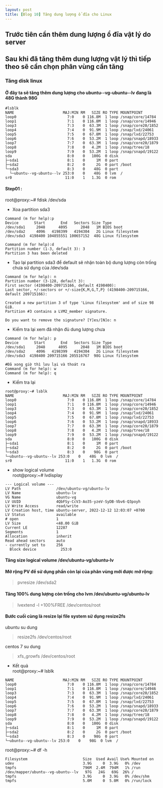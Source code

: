 ```yaml
---
layout: post
title: [Blog 10] Tăng dung lượng ổ đĩa cho Linux
---
```

## Trước tiên cần thêm dung lượng ổ đĩa vật lý do server
## Sau khi đã tăng thêm dung lượng vật lý thì tiếp theo sẽ cần chọn phân vùng cần tăng
### Tăng disk linux
#### Ở đây ta sẽ tăng thêm dung lượng cho ubuntu--vg-ubuntu--lv đang là 48G thành 98G

```
#lsblk
NAME                      MAJ:MIN RM   SIZE RO TYPE MOUNTPOINT
loop0                       7:0    0 116.8M  1 loop /snap/core/14784
loop1                       7:1    0 116.8M  1 loop /snap/core/14946
loop3                       7:3    0  63.3M  1 loop /snap/core20/1852
loop4                       7:4    0  91.9M  1 loop /snap/lxd/24061
loop5                       7:5    0  67.8M  1 loop /snap/lxd/22753
loop6                       7:6    0  53.2M  1 loop /snap/snapd/18933
loop7                       7:7    0  63.3M  1 loop /snap/core20/1879
loop8                       7:8    0   4.2M  1 loop /snap/tree/18
loop9                       7:9    0  53.2M  1 loop /snap/snapd/19122
sda                         8:0    0   100G  0 disk 
├─sda1                      8:1    0     1M  0 part 
├─sda2                      8:2    0     2G  0 part /boot
└─sda3                      8:3    0    48G  0 part 
  └─ubuntu--vg-ubuntu--lv 253:0    0    48G  0 lvm  /
sr0                        11:0    1   1.3G  0 rom  
```

#### Step01 :
root@proxy:~# fdisk /dev/sda 
- Xoa partition sda3

```
Command (m for help):p
Device       Start       End   Sectors Size Type
/dev/sda1     2048      4095      2048   1M BIOS boot
/dev/sda2     4096   4198399   4194304   2G Linux filesystem
/dev/sda3  4198400 104855551 100657152  48G Linux filesystem

Command (m for help):d
Partition number (1-3, default 3): 3
Partition 3 has been deleted
```

- Tạo lại partition sda3 để default sẽ nhận toàn bộ dung lượng còn trống chưa sử dụng của /dev/sda

```
Command (m for help): n
Partition number (3-128, default 3): 
First sector (4198400-209715166, default 4198400): 
Last sector, +/-sectors or +/-size{K,M,G,T,P} (4198400-209715166, default 209715166): 

Created a new partition 3 of type 'Linux filesystem' and of size 98 GiB.
Partition #3 contains a LVM2_member signature.

Do you want to remove the signature? [Y]es/[N]o: n
```

- Kiểm tra lại xem đã nhận đủ dung lượng chưa

```
Command (m for help): p
Device       Start       End   Sectors Size Type
/dev/sda1     2048      4095      2048   1M BIOS boot
/dev/sda2     4096   4198399   4194304   2G Linux filesystem
/dev/sda3  4198400 209715166 205516767  98G Linux filesystem

#Đã xong giờ thì lưu lại và thoát ra
Command (m for help): w
Command (m for help): q
```
- Kiểm tra lại

```
root@proxy:~# lsblk
NAME                      MAJ:MIN RM   SIZE RO TYPE MOUNTPOINT
loop0                       7:0    0 116.8M  1 loop /snap/core/14784
loop1                       7:1    0 116.8M  1 loop /snap/core/14946
loop3                       7:3    0  63.3M  1 loop /snap/core20/1852
loop4                       7:4    0  91.9M  1 loop /snap/lxd/24061
loop5                       7:5    0  67.8M  1 loop /snap/lxd/22753
loop6                       7:6    0  53.2M  1 loop /snap/snapd/18933
loop7                       7:7    0  63.3M  1 loop /snap/core20/1879
loop8                       7:8    0   4.2M  1 loop /snap/tree/18
loop9                       7:9    0  53.2M  1 loop /snap/snapd/19122
sda                         8:0    0   100G  0 disk
├─sda1                      8:1    0     1M  0 part
├─sda2                      8:2    0     2G  0 part /boot
└─sda3                      8:3    0    98G  0 part
└─ubuntu--vg-ubuntu--lv 253:0    0    48G  0 lvm  /
sr0                        11:0    1   1.3G  0 rom
```

- show logical volume \
root@proxy:~# lvdisplay

```
--- Logical volume ---
LV Path                /dev/ubuntu-vg/ubuntu-lv
LV Name                ubuntu-lv
VG Name                ubuntu-vg
LV UUID                4QbFSy-CcV3-Ao35-yzeV-SyDB-Vbv6-Q3poyh
LV Write Access        read/write
LV Creation host, time ubuntu-server, 2022-12-12 12:03:07 +0700
LV Status              available
# open                 1
LV Size                <48.00 GiB
Current LE             12287
Segments               1
Allocation             inherit
Read ahead sectors     auto
- currently set to     256
  Block device           253:0
```

#### Tăng size logical volume /dev/ubuntu-vg/ubuntu-lv

#### Mở rộng PV để sử dụng phần còn lại của phân vùng mới được mở rộng:
> pvresize /dev/sda2

#### Tăng 100% dung lượng còn trống cho lvm /dev/ubuntu-vg/ubuntu-lv
> lvextend -l +100%FREE /dev/centos/root

#### Bước cuối cùng là resize lại file system sử dụng resize2fs
ubuntu su dung
> resize2fs /dev/centos/root

centos 7 su dung
>xfs_growfs /dev/centos/root

- Kết quả \
root@proxy:~# lsblk

```
NAME                      MAJ:MIN RM   SIZE RO TYPE MOUNTPOINT
loop0                       7:0    0 116.8M  1 loop /snap/core/14784
loop1                       7:1    0 116.8M  1 loop /snap/core/14946
loop3                       7:3    0  63.3M  1 loop /snap/core20/1852
loop4                       7:4    0  91.9M  1 loop /snap/lxd/24061
loop5                       7:5    0  67.8M  1 loop /snap/lxd/22753
loop6                       7:6    0  53.2M  1 loop /snap/snapd/18933
loop7                       7:7    0  63.3M  1 loop /snap/core20/1879
loop8                       7:8    0   4.2M  1 loop /snap/tree/18
loop9                       7:9    0  53.2M  1 loop /snap/snapd/19122
sda                         8:0    0   100G  0 disk
├─sda1                      8:1    0     1M  0 part
├─sda2                      8:2    0     2G  0 part /boot
└─sda3                      8:3    0    98G  0 part
└─ubuntu--vg-ubuntu--lv 253:0    0    98G  0 lvm  /
```

root@proxy:~# df -h

```
Filesystem                         Size  Used Avail Use% Mounted on
udev                               3.9G     0  3.9G   0% /dev
tmpfs                              796M  2.4M  794M   1% /run
/dev/mapper/ubuntu--vg-ubuntu--lv   97G   24G   69G  26% /
tmpfs                              3.9G     0  3.9G   0% /dev/shm
tmpfs                              5.0M     0  5.0M   0% /run/lock
```


